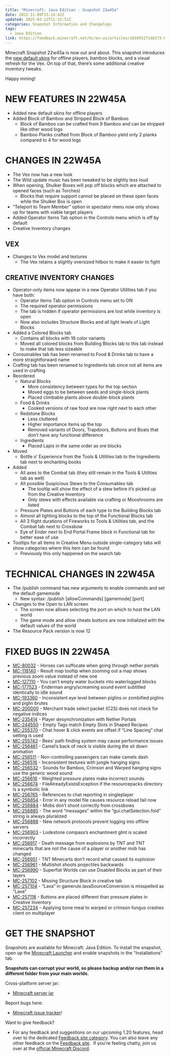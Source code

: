 ```yaml
---
title: "Minecraft: Java Edition - Snapshot 22w45a"
date: 2022-11-09T15:14:42Z
updated: 2025-03-12T11:12:51Z
categories: Snapshot Information and Changelogs
tags:
  - Java Edition
link: https://feedback.minecraft.net/hc/en-us/articles/10505527148173-Minecraft-Java-Edition-Snapshot-22w45a
---
```


Minecraft Snapshot 22w45a is now out and about. This snapshot introduces the [new default skins](https://www.minecraft.net/article/introducing-new-default-skins) for offline players, bamboo blocks, and a visual refresh for the Vex. On top of that, there’s some additional creative inventory tweaks.

Happy mining!

# NEW FEATURES IN 22W45A

- Added new default skins for offline players
- Added Block of Bamboo and Stripped Block of Bamboo
  - Block of Bamboo can be crafted from 9 Bamboo and can be stripped like other wood logs
  - Bamboo Planks crafted from Block of Bamboo yield only 2 planks compared to 4 for wood logs

# CHANGES IN 22W45A

- The Vex now has a new look
- The Wild update music has been tweaked to be slightly less loud
- When opening, Shulker Boxes will pop off blocks which are attached to opened faces (such as Torches)
  - Blocks that require support cannot be placed on these open faces while the Shulker Box is open
- “Teleport to Team Member” option in spectator menu now only shows up for teams with viable target players
- Added Operator Items Tab option in the Controls menu which is off by default
- Creative Inventory changes

## VEX

- Changes to Vex model and textures
  - The Vex retains a slightly oversized hitbox to make it easier to fight

## CREATIVE INVENTORY CHANGES

- Operator-only items now appear in a new Operator Utilities tab if you have both:
  - Operator Items Tab option in Controls menu set to ON
  - The required operator permissions
  - The tab is hidden if operator permissions are lost while inventory is open
  - Now also includes Structure Blocks and all light levels of Light Blocks
- Added a Colored Blocks tab
  - Contains all blocks with 16 color variants
  - Moved all colored blocks from Building Blocks tab to this tab instead to make that tab less sizeable
- Consumables tab has been renamed to Food & Drinks tab to have a more straightforward name
- Crafting tab has been renamed to Ingredients tab since not all items are used in crafting
- Reordered
  - Natural Blocks
    - More consistency between types for the top section
    - Moved eggs to be between seeds and single-block plants
    - Placed climbable plants above double-block plants
  - Food & Drinks
    - Cooked versions of raw food are now right next to each other
  - Redstone Blocks
    - Less cluttered
    - Higher importance items up the top
    - Removed variants of Doors, Trapdoors, Buttons and Boats that don’t have any functional difference
  - Ingredients
    - Placed Lapis in the same order as ore blocks
- Moved
  - Bottle o’ Experience from the Tools & Utilities tab to the Ingredients tab next to enchanting books
- Added
  - All axes to the Combat tab (they still remain in the Tools & Utilities tab as well)
  - All possible Suspicious Stews to the Consumables tab
    - The tooltip will show the effect of a stew before it’s picked up from the Creative Inventory
    - Only stews with effects available via crafting or Mooshrooms are listed
  - Pressure Plates and Buttons of each type to the Building Blocks tab
  - Almost all lighting blocks to the top of the Functional Blocks tab
  - All 3 flight durations of Fireworks to Tools & Utilities tab, and the Combat tab next to Crossbow
  - Eye of Ender next to End Portal Frame block in Functional tab for better ease of use
- Tooltips for all items in Creative Menu outside single-category tabs will show categories where this item can be found
  - Previously this only happened on the search tab

# TECHNICAL CHANGES IN 22W45A

- The /publish command has new arguments to enable commands and set the default gamemode
  - New syntax: /publish \[allowCommands\] \[gamemode\] \[port\]
- Changes to the Open to LAN screen
  - The screen now allows selecting the port on which to host the LAN world
  - The game mode and allow cheats buttons are now initialized with the default values of the world
- The Resource Pack version is now 12

# FIXED BUGS IN 22W45A

- [MC-80032](https://bugs.mojang.com/browse/MC-80032) - Horses can suffocate when going through nether portals
- [MC-118140](https://bugs.mojang.com/browse/MC-118140) - Result map tooltip when zooming out a map shows previous zoom value instead of new one
- [MC-127110](https://bugs.mojang.com/browse/MC-127110) - You can’t empty water buckets into waterlogged blocks
- [MC-177523](https://bugs.mojang.com/browse/MC-177523) - Enderman angry/screaming sound event subtitled identically to idle sound
- [MC-193360](https://bugs.mojang.com/browse/MC-193360) - Inconsistent eye level between piglins or zombified piglins and piglin brutes
- [MC-200000](https://bugs.mojang.com/browse/MC-200000) - Merchant trade select packet (C2S) does not check for negative indices
- [MC-235414](https://bugs.mojang.com/browse/MC-235414) - Player desynchronization with Nether Portals
- [MC-244550](https://bugs.mojang.com/browse/MC-244550) - Empty Tags match Empty Slots in Shaped Recipes
- [MC-255370](https://bugs.mojang.com/browse/MC-255370) - Chat hover & click events are offset if “Line Spacing” chat setting is used
- [MC-255743](https://bugs.mojang.com/browse/MC-255743) - Bees’ path finding system may cause performance issues
- [MC-256461](https://bugs.mojang.com/browse/MC-256461) - Camel’s back of neck is visible during the sit down animation
- [MC-256511](https://bugs.mojang.com/browse/MC-256511) - Non-controlling passengers can make camels dash
- [MC-256516](https://bugs.mojang.com/browse/MC-256516) - Inconsistent textures with jungle hanging signs
- [MC-256532](https://bugs.mojang.com/browse/MC-256532) - Sounds for Bamboo, Crimson and Warped hanging signs use the generic wood sound
- [MC-256616](https://bugs.mojang.com/browse/MC-256616) - Weighted pressure plates make incorrect sounds
- [MC-256674](https://bugs.mojang.com/browse/MC-256674) - FileAlreadyExistsException if the resourcepacks directory is a symbolic link
- [MC-256765](https://bugs.mojang.com/browse/MC-256765) - References to chat reporting in singleplayer
- [MC-256854](https://bugs.mojang.com/browse/MC-256854) - Error in any model file causes resource reload fail now
- [MC-256884](https://bugs.mojang.com/browse/MC-256884) - Mobs don’t shoot correctly from crossbows
- [MC-256885](https://bugs.mojang.com/browse/MC-256885) - The word “messages” within the “gui.chatSelection.fold” string is always pluralized
- [MC-256888](https://bugs.mojang.com/browse/MC-256888) - New network protocols prevent logging into offline servers
- [MC-256903](https://bugs.mojang.com/browse/MC-256903) - Lodestone compass’s enchantment glint is scaled incorrectly
- [MC-256917](https://bugs.mojang.com/browse/MC-256917) - Death message from explosions by TNT and TNT minecarts that are not the cause of a player or another mob has changed
- [MC-256951](https://bugs.mojang.com/browse/MC-256951) - TNT Minecarts don’t record what caused its explosion
- [MC-256961](https://bugs.mojang.com/browse/MC-256961) - Multishot shoots projectiles backwards
- [MC-256990](https://bugs.mojang.com/browse/MC-256990) - Superflat Worlds can use Disabled Blocks as part of their layers
- [MC-257102](https://bugs.mojang.com/browse/MC-257102) - Missing Structure Block in creative tab
- [MC-257104](https://bugs.mojang.com/browse/MC-257104) - “Lava” in gamerule.lavaSourceConversion is misspelled as “Lave”
- [MC-257118](https://bugs.mojang.com/browse/MC-257118) - Buttons are placed different than pressure plates in Creative Inventory
- [MC-257234](https://bugs.mojang.com/browse/MC-257234) - Applying bone meal to warped or crimson fungus crashes client on multiplayer

# GET THE SNAPSHOT

Snapshots are available for Minecraft: Java Edition. To install the snapshot, open up the [Minecraft Launcher](https://www.minecraft.net/download.html) and enable snapshots in the "Installations" tab.

**Snapshots can corrupt your world, so please backup and/or run them in a different folder from your main worlds.**

Cross-platform server jar:

- [Minecraft server jar](https://piston-data.mojang.com/v1/objects/d98f05500b14a8884b85e71be9fa1ef0d261029a/server.jar)

Report bugs here:

- [Minecraft issue tracker](https://bugs.mojang.com/browse/MC)!

Want to give feedback?

- For any feedback and suggestions on our upcoming 1.20 features, head over to the dedicated [Feedback site category](https://aka.ms/MC120Feedback). You can also leave any other feedback on the [Feedback site](https://aka.ms/JavaSnapshotFeedback).  If you're feeling chatty, join us over at the [official Minecraft Discord](https://discordapp.com/invite/minecraft).
